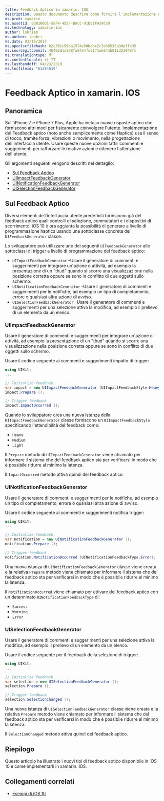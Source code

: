 ```yaml
---
title: Feedback Aptico in xamarin. IOS
description: Questo documento descrive come fornire l'implementazione del feedback aptico in un'app xamarin. IOS. Viene descritto UIImpactFeedbackGenerator UINotificationFeedbackGenerator e UISelectionFeedbackGenerator.
ms.prod: xamarin
ms.assetid: 888106D1-58F4-453F-BACC-91D51FA39C80
ms.technology: xamarin-ios
author: lobrien
ms.author: laobri
ms.date: 03/16/2017
ms.openlocfilehash: b2c381c59ba1574e80babc2c7e68535a3deffe35
ms.sourcegitcommit: 4b402d1c508fa84e4fc3171a6e43b811323948fc
ms.translationtype: MT
ms.contentlocale: it-IT
ms.lasthandoff: 04/23/2019
ms.locfileid: "61384619"
---
```

# <a name="providing-haptic-feedback-in-xamarinios"></a>Feedback Aptico in xamarin. IOS

<a name="Overview" />

## <a name="overview"></a>Panoramica

Sull'iPhone 7 e iPhone 7 Plus, Apple ha incluso nuove risposte aptico che forniscono altri modi per fisicamente coinvolgere l'utente. Implementazione del Feedback aptico (noto anche semplicemente come Haptics) usa il senso di tocco, tramite forza, vibrazioni o movimento, nella progettazione dell'interfaccia utente. Usare queste nuove opzioni tattili commenti e suggerimenti per rafforzare le relative azioni e ottenere l'attenzione dell'utente.

Gli argomenti seguenti vengono descritti nel dettaglio:

- [Sul Feedback Aptico](#About-Haptic-Feedback)
- [UIImpactFeedbackGenerator](#UIImpactFeedbackGenerator)
- [UINotificationFeedbackGenerator](#UINotificationFeedbackGenerator)
- [UISelectionFeedbackGenerator](#UISelectionFeedbackGenerator)

<a name="About-Haptic-Feedback" />

## <a name="about-haptic-feedback"></a>Sul Feedback Aptico

Diversi elementi dell'interfaccia utente predefiniti forniscono già del feedback aptico quali controlli di selezione, commutatori e i dispositivi di scorrimento. iOS 10 è ora aggiunta la possibilità di generare a livello di programmazione haptics usando una sottoclasse concreta del `UIFeedbackGenerator` classe.

Lo sviluppatore può utilizzare uno dei seguenti `UIFeedbackGenerator` alle sottoclassi di trigger a livello di programmazione del feedback aptico:

- `UIImpactFeedbackGenerator` -Usare il generatore di commenti e suggerimenti per integrare un'azione o attività, ad esempio la presentazione di un "thud" quando si scorre una visualizzazione nella posizione corretta oppure se sono in conflitto di due oggetti sullo schermo.
- `UINotificationFeedbackGenerator` -Usare il generatore di commenti e suggerimenti per le notifiche, ad esempio un tipo di completamento, errore o qualsiasi altra azione di avviso.
- `UISelectionFeedbackGenerator` -Usare il generatore di commenti e suggerimenti per una selezione attiva la modifica, ad esempio il prelievo di un elemento da un elenco.

<a name="UIImpactFeedbackGenerator" />

### <a name="uiimpactfeedbackgenerator"></a>UIImpactFeedbackGenerator

Usare il generatore di commenti e suggerimenti per integrare un'azione o attività, ad esempio la presentazione di un "thud" quando si scorre una visualizzazione nella posizione corretta oppure se sono in conflitto di due oggetti sullo schermo.

Usare il codice seguente ai commenti e suggerimenti impatto di trigger:

```csharp
using UIKit;
...

// Initialize feedback
var impact = new UIImpactFeedbackGenerator (UIImpactFeedbackStyle.Heavy);
impact.Prepare ();

// Trigger feedback
impact.ImpactOccurred ();
```

Quando lo sviluppatore crea una nuova istanza della `UIImpactFeedbackGenerator` classe forniscono un `UIImpactFeedbackStyle` specificando l'attendibilità del feedback come:

- `Heavy`
- `Medium`
- `Light`

Il `Prepare` metodo di `UIImpactFeedbackGenerator` viene chiamato per informare il sistema che del feedback aptico sta per verificarsi in modo che è possibile ridurre al minimo la latenza.

Il `ImpactOccurred` metodo attiva quindi del feedback aptico.

<a name="UINotificationFeedbackGenerator" />

### <a name="uinotificationfeedbackgenerator"></a>UINotificationFeedbackGenerator

Usare il generatore di commenti e suggerimenti per le notifiche, ad esempio un tipo di completamento, errore o qualsiasi altra azione di avviso.

Usare il codice seguente ai commenti e suggerimenti notifica trigger:

```csharp
using UIKit;
...

// Initialize feedback
var notification = new UINotificationFeedbackGenerator ();
notification.Prepare ();

// Trigger feedback
notification.NotificationOccurred (UINotificationFeedbackType.Error);
```

Una nuova istanza di `UINotificationFeedbackGenerator` classe viene creata e la relativa `Prepare` metodo viene chiamato per informare il sistema che del feedback aptico sta per verificarsi in modo che è possibile ridurre al minimo la latenza.

Il `NotificationOccurred` viene chiamato per attivare del feedback aptico con un determinato `UINotificationFeedbackType` di:

- `Success`
- `Warning`
- `Error`

<a name="UISelectionFeedbackGenerator" />

### <a name="uiselectionfeedbackgenerator"></a>UISelectionFeedbackGenerator

Usare il generatore di commenti e suggerimenti per una selezione attiva la modifica, ad esempio il prelievo di un elemento da un elenco.

Usare il codice seguente per il feedback della selezione di trigger:

```csharp
using UIKit;
...

// Initialize feedback
var selection = new UISelectionFeedbackGenerator ();
selection.Prepare ();

// Trigger feedback
selection.SelectionChanged ();
```

Una nuova istanza di `UISelectionFeedbackGenerator` classe viene creata e la relativa `Prepare` metodo viene chiamato per informare il sistema che del feedback aptico sta per verificarsi in modo che è possibile ridurre al minimo la latenza.

Il `SelectionChanged` metodo attiva quindi del feedback aptico.

## <a name="summary"></a>Riepilogo

Questo articolo ha illustrato i nuovi tipi di feedback aptico disponibile in iOS 10 e come implementarli in xamarin. IOS.

## <a name="related-links"></a>Collegamenti correlati

- [Esempi di iOS 10](https://developer.xamarin.com/samples/ios/iOS10/)
